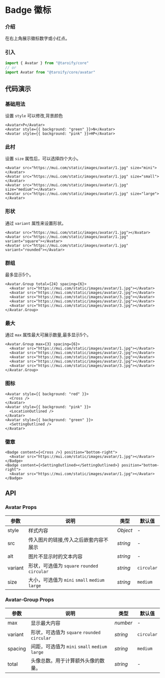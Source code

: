 # Badge 徽标

### 介绍

在右上角展示徽标数字或小红点。

### 引入

```ts
import { Avatar } from "@taroify/core"
// or
import Avatar from "@taroify/core/avatar"
```

## 代码演示

### 基础用法

设置 `style` 可以修改,背景颜色

```tsx
<Avatar>P</Avatar>
<Avatar style={{ background: "green" }}>N</Avatar>
<Avatar style={{ background: "pink" }}>HP</Avatar>
```



### 此村

设置 `size` 属性后，可以选择四个大小。

```tsx
<Avatar src="https://mui.com/static/images/avatar/1.jpg" size="mini"></Avatar>
<Avatar src="https://mui.com/static/images/avatar/1.jpg" size="small"></Avatar>
<Avatar src="https://mui.com/static/images/avatar/1.jpg" size="medium"></Avatar>
<Avatar src="https://mui.com/static/images/avatar/1.jpg" size="large"></Avatar>
```

### 形状

通过 `variant` 属性来设置形状。

```tsx
<Avatar src="https://mui.com/static/images/avatar/1.jpg"></Avatar>
<Avatar src="https://mui.com/static/images/avatar/1.jpg" variant="square"></Avatar>
<Avatar src="https://mui.com/static/images/avatar/1.jpg" variant="rounded"></Avatar>
```


### 群组

最多显示5个。

```tsx
<Avatar.Group total={24} spacing={6}>
  <Avatar src="https://mui.com/static/images/avatar/1.jpg"></Avatar>
  <Avatar src="https://mui.com/static/images/avatar/2.jpg"></Avatar>
  <Avatar src="https://mui.com/static/images/avatar/3.jpg"></Avatar>
  <Avatar src="https://mui.com/static/images/avatar/2.jpg"></Avatar>
  <Avatar src="https://mui.com/static/images/avatar/3.jpg"></Avatar>
</Avatar.Group>
```


### 最大

通过 `max` 属性最大可展示数量,最多显示5个。

```tsx
<Avatar.Group max={3} spacing={6}>
  <Avatar src="https://mui.com/static/images/avatar/1.jpg"></Avatar>
  <Avatar src="https://mui.com/static/images/avatar/2.jpg"></Avatar>
  <Avatar src="https://mui.com/static/images/avatar/3.jpg"></Avatar>
  <Avatar src="https://mui.com/static/images/avatar/2.jpg"></Avatar>
  <Avatar src="https://mui.com/static/images/avatar/3.jpg"></Avatar>
</Avatar.Group>
```

### 图标


```tsx
<Avatar style={{ background: "red" }}>
  <Cross />
</Avatar>
<Avatar style={{ background: "pink" }}>
  <LocationOutlined />
</Avatar>
<Avatar style={{ background: "green" }}>
  <SettingOutlined />
</Avatar>
```

### 徽章


```tsx
<Badge content={<Cross />} position="bottom-right">
  <Avatar src="https://mui.com/static/images/avatar/1.jpg"></Avatar>
</Badge>
<Badge content={<SettingOutlined></SettingOutlined>} position="bottom-right">
  <Avatar src="https://mui.com/static/images/avatar/1.jpg"></Avatar>
</Badge>
```
## API

### Avatar Props

| 参数 | 说明 | 类型 | 默认值 |
| --- | --- | --- | --- |
| style | 样式内容 | _Object_ | - |
| src | 传入图片的链接,传入之后嵌套内容不展示 | _string_ | - |
| alt | 图片不显示时的文本内容 | _string_ | - |
| variant | 形状，可选值为 `square` `rounded` `circular` | _string_ | `circular` |
| size | 大小，可选值为 `mini` `small` `medium` `large` | _string_ | `medium` |

### Avatar-Group Props

| 参数 | 说明 | 类型 | 默认值 |
| --- | --- | --- | --- |
| max | 显示最大内容 | _number_ | - |
| variant | 形状，可选值为 `square` `rounded` `circular` | _string_ | `circular` |
| spacing | 间距，可选值为 `mini` `small` `medium` `large` | _string_ | `medium` |
| total | 头像总数。用于计算额外头像的数量。| _string_ | - |